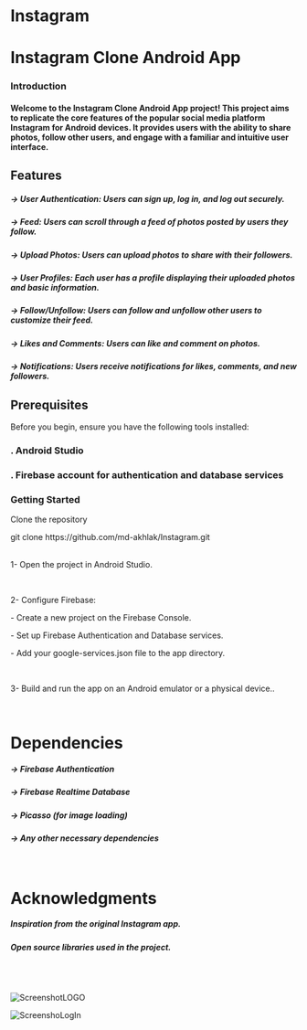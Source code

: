 # Instagram


# Instagram Clone Android App

### Introduction
#### Welcome to the Instagram Clone Android App project! This project aims to replicate the core features of the popular social media platform Instagram for Android devices. It provides users with the ability to share photos, follow other users, and engage with a familiar and intuitive user interface.

## Features
##### -> User Authentication: Users can sign up, log in, and log out securely.
##### -> Feed: Users can scroll through a feed of photos posted by users they follow.
##### -> Upload Photos: Users can upload photos to share with their followers.
##### -> User Profiles: Each user has a profile displaying their uploaded photos and basic information.
##### -> Follow/Unfollow: Users can follow and unfollow other users to customize their feed.
##### -> Likes and Comments: Users can like and comment on photos.
##### -> Notifications: Users receive notifications for likes, comments, and new followers.


## Prerequisites
Before you begin, ensure you have the following tools installed:

### . Android Studio
### . Firebase account for authentication and database services

### Getting Started
<p> Clone the repository</p>
git clone https://github.com/md-akhlak/Instagram.git
<br>
<br>
<p>1- Open the project in Android Studio.</p>
<br>
<p>2- Configure Firebase:</p>
<p>- Create a new project on the Firebase Console.</p>
<p>- Set up Firebase Authentication and Database services.</p>
<p>- Add your google-services.json file to the app directory.</p>

<br>
<p>3- Build and run the app on an Android emulator or a physical device..</p>

<br>

# Dependencies
##### -> Firebase Authentication
##### -> Firebase Realtime Database
##### -> Picasso (for image loading)
##### -> Any other necessary dependencies

<br>

# Acknowledgments
##### Inspiration from the original Instagram app.
##### Open source libraries used in the project.

<br>
<br>




![ScreenshotLOGO](https://github.com/md-akhlak/Instagram/assets/115857969/76d91e3f-be28-446d-a7fc-e800927fa91d)



![ScreenshoLogIn](https://github.com/md-akhlak/Instagram/assets/115857969/c8b0d4bb-5298-4063-ba27-388cb134699c)

